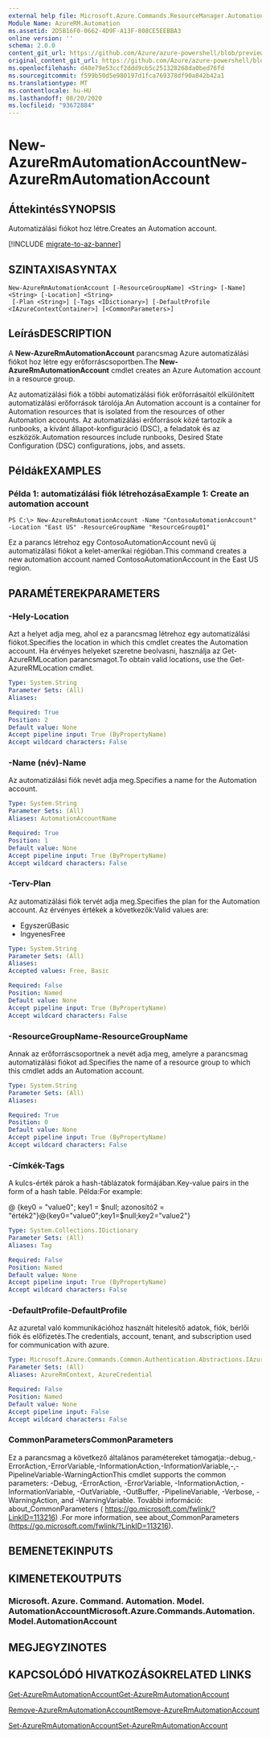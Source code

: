 ```yaml
---
external help file: Microsoft.Azure.Commands.ResourceManager.Automation.dll-Help.xml
Module Name: AzureRM.Automation
ms.assetid: 2D5B16F0-0662-4D9F-A13F-808CE5EEBBA3
online version: ''
schema: 2.0.0
content_git_url: https://github.com/Azure/azure-powershell/blob/preview/src/ResourceManager/Automation/Commands.Automation/help/New-AzureRmAutomationAccount.md
original_content_git_url: https://github.com/Azure/azure-powershell/blob/preview/src/ResourceManager/Automation/Commands.Automation/help/New-AzureRmAutomationAccount.md
ms.openlocfilehash: d40e79e53ccf2ddd9cb5c251328268da0bed76fd
ms.sourcegitcommit: f599b50d5e980197d1fca769378df90a842b42a1
ms.translationtype: MT
ms.contentlocale: hu-HU
ms.lasthandoff: 08/20/2020
ms.locfileid: "93672884"
---
```

# <span data-ttu-id="d911a-101">New-AzureRmAutomationAccount</span><span class="sxs-lookup"><span data-stu-id="d911a-101">New-AzureRmAutomationAccount</span></span>

## <span data-ttu-id="d911a-102">Áttekintés</span><span class="sxs-lookup"><span data-stu-id="d911a-102">SYNOPSIS</span></span>
<span data-ttu-id="d911a-103">Automatizálási fiókot hoz létre.</span><span class="sxs-lookup"><span data-stu-id="d911a-103">Creates an Automation account.</span></span>

[!INCLUDE [migrate-to-az-banner](../../includes/migrate-to-az-banner.md)]

## <span data-ttu-id="d911a-104">SZINTAXISA</span><span class="sxs-lookup"><span data-stu-id="d911a-104">SYNTAX</span></span>

```
New-AzureRmAutomationAccount [-ResourceGroupName] <String> [-Name] <String> [-Location] <String>
 [-Plan <String>] [-Tags <IDictionary>] [-DefaultProfile <IAzureContextContainer>] [<CommonParameters>]
```

## <span data-ttu-id="d911a-105">Leírás</span><span class="sxs-lookup"><span data-stu-id="d911a-105">DESCRIPTION</span></span>
<span data-ttu-id="d911a-106">A **New-AzureRmAutomationAccount** parancsmag Azure automatizálási fiókot hoz létre egy erőforráscsoportben.</span><span class="sxs-lookup"><span data-stu-id="d911a-106">The **New-AzureRmAutomationAccount** cmdlet creates an Azure Automation account in a resource group.</span></span>

<span data-ttu-id="d911a-107">Az automatizálási fiók a többi automatizálási fiók erőforrásaitól elkülönített automatizálási erőforrások tárolója.</span><span class="sxs-lookup"><span data-stu-id="d911a-107">An Automation account is a container for Automation resources that is isolated from the resources of other Automation accounts.</span></span> <span data-ttu-id="d911a-108">Az automatizálási erőforrások közé tartozik a runbooks, a kívánt állapot-konfiguráció (DSC), a feladatok és az eszközök.</span><span class="sxs-lookup"><span data-stu-id="d911a-108">Automation resources include runbooks, Desired State Configuration (DSC) configurations, jobs, and assets.</span></span>

## <span data-ttu-id="d911a-109">Példák</span><span class="sxs-lookup"><span data-stu-id="d911a-109">EXAMPLES</span></span>

### <span data-ttu-id="d911a-110">Példa 1: automatizálási fiók létrehozása</span><span class="sxs-lookup"><span data-stu-id="d911a-110">Example 1: Create an automation account</span></span>
```
PS C:\> New-AzureRmAutomationAccount -Name "ContosoAutomationAccount" -Location "East US" -ResourceGroupName "ResourceGroup01"
```

<span data-ttu-id="d911a-111">Ez a parancs létrehoz egy ContosoAutomationAccount nevű új automatizálási fiókot a kelet-amerikai régióban.</span><span class="sxs-lookup"><span data-stu-id="d911a-111">This command creates a new automation account named ContosoAutomationAccount in the East US region.</span></span>

## <span data-ttu-id="d911a-112">PARAMÉTEREK</span><span class="sxs-lookup"><span data-stu-id="d911a-112">PARAMETERS</span></span>

### <span data-ttu-id="d911a-113">-Hely</span><span class="sxs-lookup"><span data-stu-id="d911a-113">-Location</span></span>
<span data-ttu-id="d911a-114">Azt a helyet adja meg, ahol ez a parancsmag létrehoz egy automatizálási fiókot.</span><span class="sxs-lookup"><span data-stu-id="d911a-114">Specifies the location in which this cmdlet creates the Automation account.</span></span>
<span data-ttu-id="d911a-115">Ha érvényes helyeket szeretne beolvasni, használja az Get-AzureRMLocation parancsmagot.</span><span class="sxs-lookup"><span data-stu-id="d911a-115">To obtain valid locations, use the Get-AzureRMLocation cmdlet.</span></span>

```yaml
Type: System.String
Parameter Sets: (All)
Aliases: 

Required: True
Position: 2
Default value: None
Accept pipeline input: True (ByPropertyName)
Accept wildcard characters: False
```

### <span data-ttu-id="d911a-116">-Name (név)</span><span class="sxs-lookup"><span data-stu-id="d911a-116">-Name</span></span>
<span data-ttu-id="d911a-117">Az automatizálási fiók nevét adja meg.</span><span class="sxs-lookup"><span data-stu-id="d911a-117">Specifies a name for the Automation account.</span></span>

```yaml
Type: System.String
Parameter Sets: (All)
Aliases: AutomationAccountName

Required: True
Position: 1
Default value: None
Accept pipeline input: True (ByPropertyName)
Accept wildcard characters: False
```

### <span data-ttu-id="d911a-118">-Terv</span><span class="sxs-lookup"><span data-stu-id="d911a-118">-Plan</span></span>
<span data-ttu-id="d911a-119">Az automatizálási fiók tervét adja meg.</span><span class="sxs-lookup"><span data-stu-id="d911a-119">Specifies the plan for the Automation account.</span></span>
<span data-ttu-id="d911a-120">Az érvényes értékek a következők:</span><span class="sxs-lookup"><span data-stu-id="d911a-120">Valid values are:</span></span>

- <span data-ttu-id="d911a-121">Egyszerű</span><span class="sxs-lookup"><span data-stu-id="d911a-121">Basic</span></span>
- <span data-ttu-id="d911a-122">Ingyenes</span><span class="sxs-lookup"><span data-stu-id="d911a-122">Free</span></span>

```yaml
Type: System.String
Parameter Sets: (All)
Aliases: 
Accepted values: Free, Basic

Required: False
Position: Named
Default value: None
Accept pipeline input: True (ByPropertyName)
Accept wildcard characters: False
```

### <span data-ttu-id="d911a-123">-ResourceGroupName</span><span class="sxs-lookup"><span data-stu-id="d911a-123">-ResourceGroupName</span></span>
<span data-ttu-id="d911a-124">Annak az erőforráscsoportnek a nevét adja meg, amelyre a parancsmag automatizálási fiókot ad.</span><span class="sxs-lookup"><span data-stu-id="d911a-124">Specifies the name of a resource group to which this cmdlet adds an Automation account.</span></span>

```yaml
Type: System.String
Parameter Sets: (All)
Aliases: 

Required: True
Position: 0
Default value: None
Accept pipeline input: True (ByPropertyName)
Accept wildcard characters: False
```

### <span data-ttu-id="d911a-125">-Címkék</span><span class="sxs-lookup"><span data-stu-id="d911a-125">-Tags</span></span>
<span data-ttu-id="d911a-126">A kulcs-érték párok a hash-táblázatok formájában.</span><span class="sxs-lookup"><span data-stu-id="d911a-126">Key-value pairs in the form of a hash table.</span></span> <span data-ttu-id="d911a-127">Példa:</span><span class="sxs-lookup"><span data-stu-id="d911a-127">For example:</span></span>

<span data-ttu-id="d911a-128">@ {key0 = "value0"; key1 = $null; azonosító2 = "érték2"}</span><span class="sxs-lookup"><span data-stu-id="d911a-128">@{key0="value0";key1=$null;key2="value2"}</span></span>

```yaml
Type: System.Collections.IDictionary
Parameter Sets: (All)
Aliases: Tag

Required: False
Position: Named
Default value: None
Accept pipeline input: True (ByPropertyName)
Accept wildcard characters: False
```

### <span data-ttu-id="d911a-129">-DefaultProfile</span><span class="sxs-lookup"><span data-stu-id="d911a-129">-DefaultProfile</span></span>
<span data-ttu-id="d911a-130">Az azuretal való kommunikációhoz használt hitelesítő adatok, fiók, bérlői fiók és előfizetés.</span><span class="sxs-lookup"><span data-stu-id="d911a-130">The credentials, account, tenant, and subscription used for communication with azure.</span></span>

```yaml
Type: Microsoft.Azure.Commands.Common.Authentication.Abstractions.IAzureContextContainer
Parameter Sets: (All)
Aliases: AzureRmContext, AzureCredential

Required: False
Position: Named
Default value: None
Accept pipeline input: False
Accept wildcard characters: False
```

### <span data-ttu-id="d911a-131">CommonParameters</span><span class="sxs-lookup"><span data-stu-id="d911a-131">CommonParameters</span></span>
<span data-ttu-id="d911a-132">Ez a parancsmag a következő általános paramétereket támogatja:-debug,-ErrorAction,-ErrorVariable,-InformationAction,-InformationVariable,-,-PipelineVariable-WarningAction</span><span class="sxs-lookup"><span data-stu-id="d911a-132">This cmdlet supports the common parameters: -Debug, -ErrorAction, -ErrorVariable, -InformationAction, -InformationVariable, -OutVariable, -OutBuffer, -PipelineVariable, -Verbose, -WarningAction, and -WarningVariable.</span></span> <span data-ttu-id="d911a-133">További információ: about_CommonParameters ( https://go.microsoft.com/fwlink/?LinkID=113216) .</span><span class="sxs-lookup"><span data-stu-id="d911a-133">For more information, see about_CommonParameters (https://go.microsoft.com/fwlink/?LinkID=113216).</span></span>

## <span data-ttu-id="d911a-134">BEMENETEK</span><span class="sxs-lookup"><span data-stu-id="d911a-134">INPUTS</span></span>

## <span data-ttu-id="d911a-135">KIMENETEK</span><span class="sxs-lookup"><span data-stu-id="d911a-135">OUTPUTS</span></span>

### <span data-ttu-id="d911a-136">Microsoft. Azure. Command. Automation. Model. AutomationAccount</span><span class="sxs-lookup"><span data-stu-id="d911a-136">Microsoft.Azure.Commands.Automation.Model.AutomationAccount</span></span>

## <span data-ttu-id="d911a-137">MEGJEGYZI</span><span class="sxs-lookup"><span data-stu-id="d911a-137">NOTES</span></span>

## <span data-ttu-id="d911a-138">KAPCSOLÓDÓ HIVATKOZÁSOK</span><span class="sxs-lookup"><span data-stu-id="d911a-138">RELATED LINKS</span></span>

[<span data-ttu-id="d911a-139">Get-AzureRmAutomationAccount</span><span class="sxs-lookup"><span data-stu-id="d911a-139">Get-AzureRmAutomationAccount</span></span>](./Get-AzureRmAutomationAccount.md)

[<span data-ttu-id="d911a-140">Remove-AzureRmAutomationAccount</span><span class="sxs-lookup"><span data-stu-id="d911a-140">Remove-AzureRmAutomationAccount</span></span>](./Remove-AzureRmAutomationAccount.md)

[<span data-ttu-id="d911a-141">Set-AzureRmAutomationAccount</span><span class="sxs-lookup"><span data-stu-id="d911a-141">Set-AzureRmAutomationAccount</span></span>](./Set-AzureRmAutomationAccount.md)
